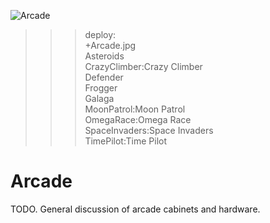 ![Arcade](Arcade.jpg)

>>> deploy:<br>
>>>    +Arcade.jpg<br>
>>>    Asteroids<br>
>>>    CrazyClimber:Crazy Climber<br>
>>>    Defender<br>
>>>    Frogger<br>
>>>    Galaga<br>
>>>    MoonPatrol:Moon Patrol<br>
>>>    OmegaRace:Omega Race<br>
>>>    SpaceInvaders:Space Invaders<br>
>>>    TimePilot:Time Pilot<br>

# Arcade

TODO. General discussion of arcade cabinets and hardware.